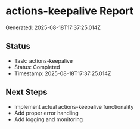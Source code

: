 # actions-keepalive Report

Generated: 2025-08-18T17:37:25.014Z

## Status
- Task: actions-keepalive
- Status: Completed
- Timestamp: 2025-08-18T17:37:25.014Z

## Next Steps
- Implement actual actions-keepalive functionality
- Add proper error handling
- Add logging and monitoring

